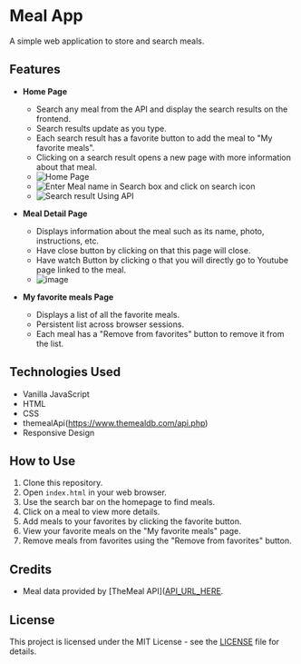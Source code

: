 # Meal App

A simple web application to store and search meals.

## Features

- **Home Page**
  - Search any meal from the API and display the search results on the frontend.
  - Search results update as you type.
  - Each search result has a favorite button to add the meal to "My favorite meals".
  - Clicking on a search result opens a new page with more information about that meal.
  - ![Home Page](![image](https://github.com/allaboutraj/Meal-app/assets/49842899/6db585a5-afb4-4b8a-ac14-4a0723ab0c2b)
)
  - ![Enter Meal name in Search box and click on search icon](https://github.com/allaboutraj/Meal-app/assets/49842899/887f2a0b-09a9-42c3-886e-bf7a67659203)
  - ![Search result Using API](https://github.com/allaboutraj/Meal-app/assets/49842899/01855670-3f7d-4808-9c86-580b2b60d39b)





- **Meal Detail Page**
  - Displays information about the meal such as its name, photo, instructions, etc.
  - Have close button by clicking on that this page will close.
  - Have watch Button by clicking o that you will directly go to Youtube page linked to the meal.
  - ![image](https://github.com/allaboutraj/Meal-app/assets/49842899/65eeedf8-1dcc-4ac4-906b-7698a182e3ca)



- **My favorite meals Page**
  - Displays a list of all the favorite meals.
  - Persistent list across browser sessions.
  - Each meal has a "Remove from favorites" button to remove it from the list.

## Technologies Used
- Vanilla JavaScript
- HTML
- CSS
- themealApi(https://www.themealdb.com/api.php)
- Responsive Design

## How to Use
1. Clone this repository.
2. Open `index.html` in your web browser.
3. Use the search bar on the homepage to find meals.
4. Click on a meal to view more details.
5. Add meals to your favorites by clicking the favorite button.
6. View your favorite meals on the "My favorite meals" page.
7. Remove meals from favorites using the "Remove from favorites" button.

## Credits
- Meal data provided by [TheMeal API]([API_URL_HERE](https://www.themealdb.com/api.php).

## License
This project is licensed under the MIT License - see the [LICENSE](https://opensource.org/license/mit) file for details.
